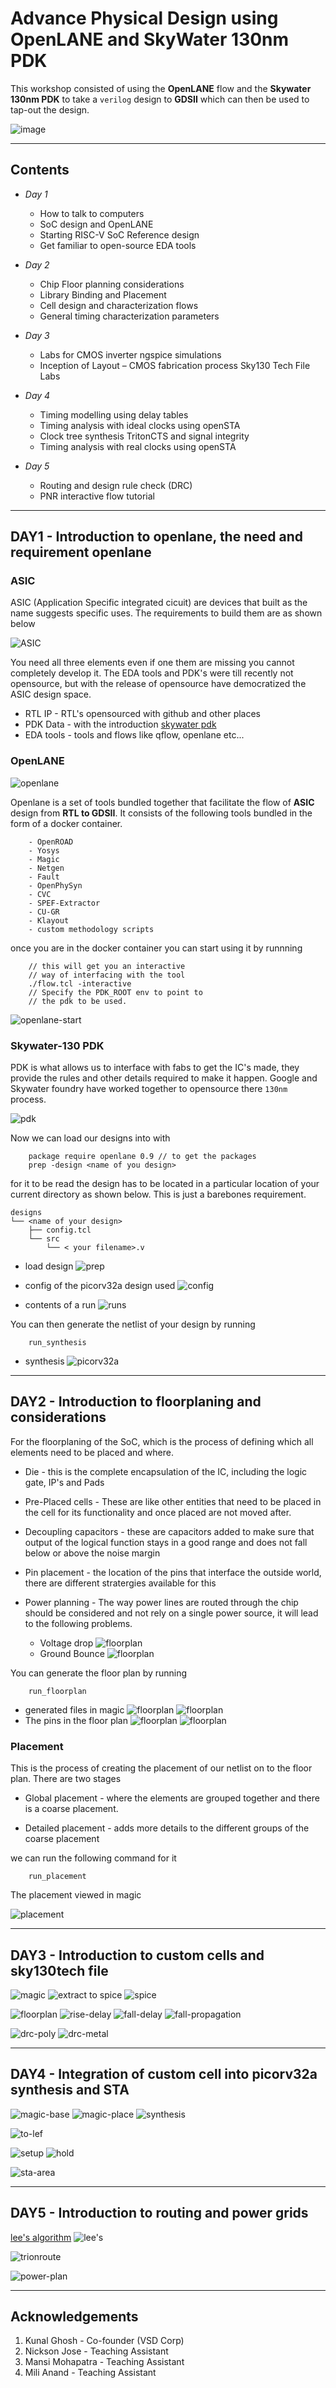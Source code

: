 Advance Physical Design using OpenLANE and SkyWater 130nm PDK
=============================================================

This workshop consisted of using the **OpenLANE** flow and the **Skywater 130nm PDK** to take a `verilog` design to **GDSII** which can then be used to tap-out the design.

![image](https://user-images.githubusercontent.com/79994584/114469850-7ff0e880-9c0b-11eb-9a06-cac7f32717ec.png)

----------------------------------------------------------

Contents
--------

- *Day 1*
    - How to talk to computers
    - SoC design and OpenLANE
    - Starting RISC-V SoC Reference design
    - Get familiar to open-source EDA tools

-  *Day 2*
    - Chip Floor planning considerations
    - Library Binding and Placement
    - Cell design and characterization flows
    - General timing characterization parameters

- *Day 3*
    - Labs for CMOS inverter ngspice simulations
    - Inception of Layout – CMOS fabrication process
Sky130 Tech File Labs

- *Day 4*
    - Timing modelling using delay tables
    - Timing analysis with ideal clocks using openSTA
    - Clock tree synthesis TritonCTS and signal integrity
    - Timing analysis with real clocks using openSTA

- *Day 5*
    - Routing and design rule check (DRC)
    - PNR interactive flow tutorial

------------------------------------------------------------

DAY1 - Introduction to openlane, the need and  requirement openlane
------------------------------------------------------------

### **ASIC**

ASIC (Application Specific integrated cicuit) are devices that built as the name suggests specific uses. The requirements to build them are as shown below

![ASIC](https://user-images.githubusercontent.com/79994584/114556720-9b4d0980-9c86-11eb-91b1-140c0859d758.png)

You need all three elements even if one them are missing you cannot completely develop it. The EDA tools and PDK's were till recently not opensource, but with the release of opensource have democratized the ASIC design space.

- RTL IP - RTL's opensourced with github and other places
- PDK Data - with the introduction [skywater pdk](https://github.com/google/skywater-pdk)
- EDA tools - tools and flows like qflow, openlane etc...

### **OpenLANE**

![openlane](Images/Day1/openlane.flow.png)

Openlane is a set of tools bundled together that facilitate the flow of **ASIC** design from **RTL to GDSII**. It consists of the following tools bundled in the form of a docker container.
```
    - OpenROAD
    - Yosys
    - Magic
    - Netgen
    - Fault
    - OpenPhySyn
    - CVC
    - SPEF-Extractor
    - CU-GR
    - Klayout
    - custom methodology scripts 
```
once you are in the docker container you can start using it by runnning

```
    // this will get you an interactive 
    // way of interfacing with the tool
    ./flow.tcl -interactive 
    // Specify the PDK_ROOT env to point to 
    // the pdk to be used.
```

![openlane-start](Images/Day1/op1.png)

### **Skywater-130 PDK**

PDK is what allows us to interface with fabs to get the IC's made, they provide the rules and other details required to make it happen. Google and Skywater foundry have worked together to opensource there `130nm` process.

![pdk](Images/Day1/op2-pdk.png)

Now we can load our designs into with 
```
    package require openlane 0.9 // to get the packages
    prep -design <name of you design>
```
for it to be read the design has to be located in a particular location of your current directory as shown below. This is just a barebones requirement.
```
designs
└── <name of your design>
    ├── config.tcl
    └── src
        └── < your filename>.v
```
- load design
![prep](Images/Day1/op3-prep.png)

- config of the picorv32a design used
![config](Images/Day1/op4-config.png)

- contents of a run
![runs](Images/Day1/op4-runs.png)

You can then generate the netlist of your design by running

```
    run_synthesis
```
- synthesis
![picorv32a](Images/Day1/opt6-synthesis-picorv32.png)

------------------------------------------------------------

DAY2 - Introduction to floorplaning and considerations
------------------------------------------------------------

For the floorplaning of the SoC, which is the process of defining which all elements need to be placed and where.

- Die - this is the complete encapsulation of the IC, including the logic gate, IP's and Pads

- Pre-Placed cells - These are like other entities that need to be placed in the cell for its functionality and once placed are not moved after.

- Decoupling capacitors - these are capacitors added to make sure that output of the logical function stays in a good range and does not fall below or above the noise margin

- Pin placement - the location of the pins that interface the outside world, there are different stratergies available for this

- Power planning - The way power lines are routed through the chip should be considered and not rely on a single power source, it will lead to the following problems.
    - Voltage drop
    ![floorplan](Images/Day2/day2-voltage-drop.png)
    - Ground Bounce
    ![floorplan](Images/Day2/day2-ground-bounce.png)
<!-- ![floorplan](Images/Day2/day2-modular.png) -->

You can generate the floor plan by running
```
    run_floorplan
```
- generated files in magic
![floorplan](Images/Day2/day2-floorplan.png)
![floorplan](Images/Day2/day2-magic-floor-plan.png)
- The pins in the floor plan
![floorplan](Images/Day2/day2-horzontal.png)
![floorplan](Images/Day2/day2-vertical.png)

### **Placement**

This is the process of creating the placement of our netlist on to the floor plan. There are two stages

- Global placement - where the elements are grouped together and there is a coarse placement.

- Detailed  placement - adds more details to the different groups of the coarse placement

we can run the following command for it
```
    run_placement
```
The placement viewed in magic

![placement](Images/Day2/day2-placemnet.png)
<!-- ![routing](Images/Day2/day2-routing.png) -->

------------------------------------------------------------

DAY3 - Introduction to custom cells and sky130tech file
------------------------------------------------------------

![magic](Images/Day3/day3-invertor-custom.png)
![extract to spice](Images/Day3/day3-extract.png)
![spice](Images/Day3/day3-spice-inv.png)

![floorplan](Images/Day2/day2-timing-variable.png)
![rise-delay](Images/Day3/day3-rise-delay.png) 
![fall-delay](Images/Day3/day3-fall-delay.png)
![fall-propagation](Images/Day3/day3-fall-propagation-delay.png)

![drc-poly](Images/Day3/day3-poly9.png)
![drc-metal](Images/Day3/m3-day3.png)

------------------------------------------------------------

DAY4 - Integration of custom cell into picorv32a synthesis and **STA**
------------------------------------------------------------

![magic-base](Images/Day4/day4-inv-placement.png)
![magic-place](Images/Day4/day4-expand-inv-placement.png)
![synthesis](Images/Day4/day4-inv-synthesis.png)

![to-lef](https://raw.githubusercontent.com/nickson-jose/vsdstdcelldesign/master/Images/layout_vs_LEF.JPG)

![setup](Images/Day4/skew.png)
![hold](Images/Day4/full-hold.png)

![sta-area](Images/Day4/day4-area-set.png)

------------------------------------------------------------

DAY5 - Introduction to routing and power grids
------------------------------------------------------------
[lee's algorithm](https://www.vlsisystemdesign.com/maze-routing-lees-algorithm/)
![lee's](https://www.vlsisystemdesign.com/wp-content/uploads/2016/12/least_derouted_path.jpeg)

![trionroute](Images/Day5/route-image.png)

![power-plan](Images/Day5/power_planning.png)

------------------------------------------------------------

Acknowledgements
----------------
1. Kunal Ghosh - Co-founder (VSD Corp)
2. Nickson Jose - Teaching Assistant
3. Mansi Mohapatra - Teaching Assistant
4. Mili Anand - Teaching Assistant